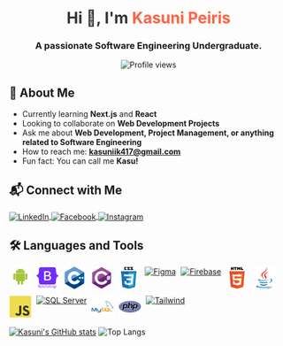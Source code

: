 <h1 align="center" style="animation: slideIn 1s ease-out; color: #333;">
  Hi 👋, I'm <span style="color: #ff6347; text-shadow: 2px 2px #f0f0f0;">Kasuni Peiris</span>
</h1>
<h3 align="center" style="animation: fadeIn 1.5s ease-in;">A passionate Software Engineering Undergraduate.</h3>

<p align="center">
  <img src="https://komarev.com/ghpvc/?username=kasuni17&label=Profile%20views&color=0e75b6&style=flat" alt="Profile views" />
</p>

## 🌱 About Me       
<ul>
  <li style="animation: fadeInUp 1.5s ease;">Currently learning <strong>Next.js</strong> and <strong>React</strong></li>
  <li style="animation: fadeInUp 1.7s ease;">Looking to collaborate on <strong>Web Development Projects</strong></li>
  <li style="animation: fadeInUp 1.9s ease;">Ask me about <strong>Web Development, Project Management, or anything related to Software Engineering</strong></li>
  <li style="animation: fadeInUp 2.1s ease;">How to reach me: <a href="mailto:kasuniik417@gmail.com"><strong>kasuniik417@gmail.com</strong></a></li>
  <li style="animation: fadeInUp 2.3s ease;">Fun fact: You can call me <strong>Kasu!</strong></li>
</ul>

## 📬 Connect with Me
<p align="left">
  <a href="https://linkedin.com/in/kasuni-peiris-69203b181" target="_blank">
    <img align="center" src="https://raw.githubusercontent.com/rahuldkjain/github-profile-readme-generator/master/src/images/icons/Social/linked-in-alt.svg" alt="LinkedIn" height="30" width="40" />
  </a>
  <a href="https://fb.com/100068606920864" target="_blank">
    <img align="center" src="https://raw.githubusercontent.com/rahuldkjain/github-profile-readme-generator/master/src/images/icons/Social/facebook.svg" alt="Facebook" height="30" width="40" />
  </a>
  <a href="https://instagram.com/k_a_s_u_02_" target="_blank">
    <img align="center" src="https://raw.githubusercontent.com/rahuldkjain/github-profile-readme-generator/master/src/images/icons/Social/instagram.svg" alt="Instagram" height="30" width="40" />
  </a>
</p>



## 🛠️ Languages and Tools
<p align="left" style="display: flex; flex-wrap: wrap; gap: 9px;">
  <a href="https://developer.android.com" target="_blank"><img src="https://raw.githubusercontent.com/devicons/devicon/master/icons/android/android-original-wordmark.svg" alt="Android" width="40" height="40"/></a>
  <a href="https://getbootstrap.com" target="_blank"><img src="https://raw.githubusercontent.com/devicons/devicon/master/icons/bootstrap/bootstrap-plain-wordmark.svg" alt="Bootstrap" width="40" height="40"/></a>
  <a href="https://www.w3schools.com/cpp/" target="_blank"><img src="https://raw.githubusercontent.com/devicons/devicon/master/icons/cplusplus/cplusplus-original.svg" alt="C++" width="40" height="40"/></a>
  <a href="https://www.w3schools.com/cs/" target="_blank"><img src="https://raw.githubusercontent.com/devicons/devicon/master/icons/csharp/csharp-original.svg" alt="C#" width="40" height="40"/></a>
  <a href="https://www.w3schools.com/css/" target="_blank"><img src="https://raw.githubusercontent.com/devicons/devicon/master/icons/css3/css3-original-wordmark.svg" alt="CSS3" width="40" height="40"/></a>
  <a href="https://www.figma.com/" target="_blank"><img src="https://www.vectorlogo.zone/logos/figma/figma-icon.svg" alt="Figma" width="40" height="40"/></a>
  <a href="https://firebase.google.com/" target="_blank"><img src="https://www.vectorlogo.zone/logos/firebase/firebase-icon.svg" alt="Firebase" width="40" height="40"/></a>
  <a href="https://www.w3.org/html/" target="_blank"><img src="https://raw.githubusercontent.com/devicons/devicon/master/icons/html5/html5-original-wordmark.svg" alt="HTML5" width="40" height="40"/></a>
  <a href="https://www.java.com" target="_blank"><img src="https://raw.githubusercontent.com/devicons/devicon/master/icons/java/java-original.svg" alt="Java" width="40" height="40"/></a>
  <a href="https://developer.mozilla.org/en-US/docs/Web/JavaScript" target="_blank"><img src="https://raw.githubusercontent.com/devicons/devicon/master/icons/javascript/javascript-original.svg" alt="JavaScript" width="40" height="40"/></a>
  <a href="https://www.microsoft.com/en-us/sql-server" target="_blank"><img src="https://www.svgrepo.com/show/303229/microsoft-sql-server-logo.svg" alt="SQL Server" width="40" height="40"/></a>
  <a href="https://www.mysql.com/" target="_blank"><img src="https://raw.githubusercontent.com/devicons/devicon/master/icons/mysql/mysql-original-wordmark.svg" alt="MySQL" width="40" height="40"/></a>
  <a href="https://www.php.net" target="_blank"><img src="https://raw.githubusercontent.com/devicons/devicon/master/icons/php/php-original.svg" alt="PHP" width="40" height="40"/></a>
  <a href="https://tailwindcss.com/" target="_blank"><img src="https://www.vectorlogo.zone/logos/tailwindcss/tailwindcss-icon.svg" alt="Tailwind" width="40" height="40"/></a>
</p>

[![Kasuni's GitHub stats](https://github-readme-stats.vercel.app/api?username=kasuni17&show_icons=true)](https://github.com/kasuni17/github-readme-stats&show_icons=true)
![Top Langs](https://github-readme-stats.vercel.app/api/top-langs/?username=kasuni17&exclude_repo=github-readme-stats,kasuni17.github.io)
